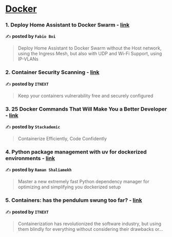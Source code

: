 
<h1><a href=https://medium.com/tag/docker/recommended target="_blank" rel="noopener noreferrer">Docker</a></h1>
<h3>1. Deploy Home Assistant to Docker Swarm - <a href="https://medium.com/@faboi/deploy-home-assistant-to-docker-swarm-84a048eb2fda" target="_blank" rel="noopener noreferrer">link</a></h3>

✍️ **posted by `Fabio Boi`**

<blockquote>Deploy Home Assistant to Docker Swarm without the Host network, using the Ingress Mesh, but also with UDP and Wi-Fi Support, using IP-VLANs</blockquote>

<h3>2. Container Security Scanning - <a href="https://medium.com/itnext/container-security-scanning-f16b438db58d" target="_blank" rel="noopener noreferrer">link</a></h3>

✍️ **posted by `ITNEXT`**

<blockquote>Keep your containers vulnerability free and securely configured</blockquote>

<h3>3. 25 Docker Commands That Will Make You a Better Developer - <a href="https://medium.com/stackademic/25-docker-commands-that-will-make-you-a-better-developer-2f97a036c6a1" target="_blank" rel="noopener noreferrer">link</a></h3>

✍️ **posted by `Stackademic`**

<blockquote>Containerize Efficiently, Code Confidently</blockquote>

<h3>4. Python package management with uv for dockerized environments - <a href="https://medium.com/@shaliamekh/python-package-management-with-uv-for-dockerized-environments-f3d727795044" target="_blank" rel="noopener noreferrer">link</a></h3>

✍️ **posted by `Raman Shaliamekh`**

<blockquote>Master a new extremely fast Python dependency manager for optimizing and simplifying you dockerized setup</blockquote>

<h3>5. Containers: has the pendulum swung too far? - <a href="https://medium.com/itnext/containers-has-the-pendulum-swung-too-far-208ad02a6b42" target="_blank" rel="noopener noreferrer">link</a></h3>

✍️ **posted by `ITNEXT`**

<blockquote>Containerization has revolutionized the software industry, but using them blindly for everything without considering their drawbacks or…</blockquote>

